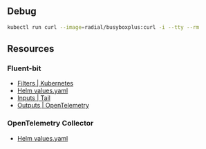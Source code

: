 
## Debug
```sh
kubectl run curl --image=radial/busyboxplus:curl -i --tty --rm
```

## Resources
### Fluent-bit
- [Filters | Kubernetes](https://docs.fluentbit.io/manual/pipeline/filters/kubernetes)
- [Helm values.yaml](https://raw.githubusercontent.com/fluent/helm-charts/main/charts/fluent-bit/values.yaml)
- [Inputs | Tail](https://docs.fluentbit.io/manual/pipeline/inputs/tail)
- [Outputs | OpenTelemetry](https://docs.fluentbit.io/manual/pipeline/outputs/opentelemetry)

### OpenTelemetry Collector
- [Helm values.yaml](https://github.com/open-telemetry/opentelemetry-helm-charts/blob/main/charts/opentelemetry-collector/values.yaml)